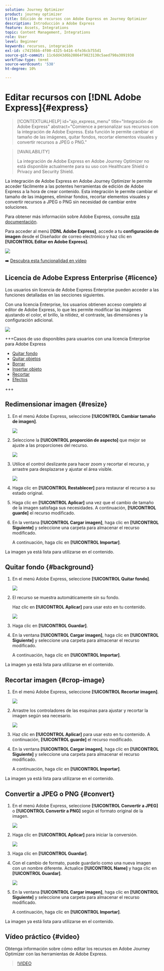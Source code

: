 ```yaml
---
solution: Journey Optimizer
product: journey optimizer
title: Edición de recursos con Adobe Express en Journey Optimizer
description: Introducción a Adobe Express
feature: Assets, Integrations
topic: Content Management, Integrations
role: User
level: Beginner
keywords: recursos, integración
exl-id: c74156bb-4f00-4325-b416-6fe36cb755d1
source-git-commit: 11c6dd43d6b20864f9823130c5aed790a3091938
workflow-type: tm+mt
source-wordcount: '538'
ht-degree: 10%

---
```


# Editar recursos con [!DNL Adobe Express]{#express}

>[!CONTEXTUALHELP]
>id="ajo_express_menu"
>title="Integración de Adobe Express"
>abstract="Comience a personalizar sus recursos con la integración de Adobe Express. Esta función le permite cambiar el tamaño de las imágenes, quitar fondos, recortar elementos visuales y convertir recursos a JPEG o PNG."

>[!AVAILABILITY]
>
>La integración de Adobe Express en Adobe Journey Optimizer no está disponible actualmente para su uso con Healthcare Shield o Privacy and Security Shield.

La integración de Adobe Express en Adobe Journey Optimizer le permite acceder fácilmente a las potentes herramientas de edición de Adobe Express a la hora de crear contenido. Esta integración le permite cambiar el tamaño de las imágenes, eliminar fondos, recortar elementos visuales y convertir recursos a JPEG o PNG sin necesidad de cambiar entre soluciones.

Para obtener más información sobre Adobe Express, consulte [esta documentación](https://helpx.adobe.com/es/express/user-guide.html).

Para acceder al menú **[!DNL Adobe Express]**, accede a tu **configuración de imagen** desde el Diseñador de correo electrónico y haz clic en **[!UICONTROL Editar en Adobe Express]**.

![](assets/express_1.png)

➡️ [Descubra esta funcionalidad en vídeo](#video)

## Licencia de Adobe Express Enterprise {#licence}

Los usuarios sin licencia de Adobe Express Enterprise pueden acceder a las funciones detalladas en las secciones siguientes.

Con una licencia Enterprise, los usuarios obtienen acceso completo al editor de Adobe Express, lo que les permite modificar las imágenes ajustando el color, el brillo, la nitidez, el contraste, las dimensiones y la configuración adicional.

![](assets/express-licence.png)

+++Casos de uso disponibles para usuarios con una licencia Enterprise para Adobe Express

* [Quitar fondo](https://helpx.adobe.com/es/express/create-and-edit-images/edit-images/remove-background.html)
* [Quitar objetos](https://helpx.adobe.com/es/express/create-and-edit-images/create-and-modify-with-generative-ai/remove-objects-generative-fill.html)
* [Borrar](https://helpx.adobe.com/es/express/create-and-edit-images/edit-images/eraser.html)
* [Insertar objeto](https://helpx.adobe.com/es/express/adobe-express-on-mobile/create-and-edit-designs/generative-fill-mobile.html)
* [Recortar](https://helpx.adobe.com/express/create-and-edit-images/edit-images/crop-and-shape-images.html)
* [Efectos](https://helpx.adobe.com/express/add-effects-to-your-designs/add-images-and-visuals/apply-image-filters.html)

+++

## Redimensionar imagen {#resize}

1. En el menú Adobe Express, seleccione **[!UICONTROL Cambiar tamaño de imagen]**.

   ![](assets/express-resize-1.png)

1. Seleccione la **[!UICONTROL proporción de aspecto]** que mejor se ajuste a las proporciones del recurso.

   ![](assets/express-resize-2.png)

1. Utilice el control deslizante para hacer zoom y recortar el recurso, y arrastre para desplazarse y ajustar el área visible.

   ![](assets/express-resize-3.png)

1. Haga clic en **[!UICONTROL Restablecer]** para restaurar el recurso a su estado original.

1. Haga clic en **[!UICONTROL Aplicar]** una vez que el cambio de tamaño de la imagen satisfaga sus necesidades. A continuación, **[!UICONTROL guarde]** el recurso modificado.

1. En la ventana **[!UICONTROL Cargar imagen]**, haga clic en **[!UICONTROL Siguiente]** y seleccione una carpeta para almacenar el recurso modificado.

   A continuación, haga clic en **[!UICONTROL Importar]**.

La imagen ya está lista para utilizarse en el contenido.

## Quitar fondo {#background}

1. En el menú Adobe Express, seleccione **[!UICONTROL Quitar fondo]**.

   ![](assets/express-background-1.png)

1. El recurso se muestra automáticamente sin su fondo.

   Haz clic en **[!UICONTROL Aplicar]** para usar esto en tu contenido.

   ![](assets/express-background-2.png)

1. Haga clic en **[!UICONTROL Guardar]**.

1. En la ventana **[!UICONTROL Cargar imagen]**, haga clic en **[!UICONTROL Siguiente]** y seleccione una carpeta para almacenar el recurso modificado.

   A continuación, haga clic en **[!UICONTROL Importar]**.

La imagen ya está lista para utilizarse en el contenido.

## Recortar imagen {#crop-image}

1. En el menú Adobe Express, seleccione **[!UICONTROL Recortar imagen]**.

   ![](assets/express-crop-1.png)

1. Arrastre los controladores de las esquinas para ajustar y recortar la imagen según sea necesario.

   ![](assets/express-crop-2.png)

1. Haz clic en **[!UICONTROL Aplicar]** para usar esto en tu contenido. A continuación, **[!UICONTROL guarde]** el recurso modificado.

1. En la ventana **[!UICONTROL Cargar imagen]**, haga clic en **[!UICONTROL Siguiente]** y seleccione una carpeta para almacenar el recurso modificado.

   A continuación, haga clic en **[!UICONTROL Importar]**.

La imagen ya está lista para utilizarse en el contenido.

## Convertir a JPEG o PNG {#convert}

1. En el menú Adobe Express, seleccione **[!UICONTROL Convertir a JPEG]** o **[!UICONTROL Convertir a PNG]** según el formato original de la imagen.

   ![](assets/express-convert-1.png)

1. Haga clic en **[!UICONTROL Aplicar]** para iniciar la conversión.

   ![](assets/express-convert-2.png)

1. Haga clic en **[!UICONTROL Guardar]**.

1. Con el cambio de formato, puede guardarlo como una nueva imagen con un nombre diferente. Actualice **[!UICONTROL Name]** y haga clic en **[!UICONTROL Guardar]**.

   ![](assets/express-convert-3.png)

1. En la ventana **[!UICONTROL Cargar imagen]**, haga clic en **[!UICONTROL Siguiente]** y seleccione una carpeta para almacenar el recurso modificado.

   A continuación, haga clic en **[!UICONTROL Importar]**.

La imagen ya está lista para utilizarse en el contenido.


## Vídeo práctico {#video}

Obtenga información sobre cómo editar los recursos en Adobe Journey Optimizer con las herramientas de Adobe Express.

>[!VIDEO](https://video.tv.adobe.com/v/3455523/?quality=12)



